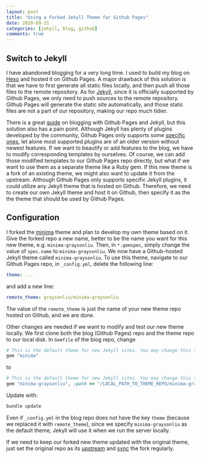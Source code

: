 ```yaml
---
layout: post
title: "Using a Forked Jekyll Theme for Github Pages"
date: 2020-09-21
categories: [jekyll, blog, github]
comments: true
---
```


## Switch to Jekyll

I have abandoned blogging for a very long time. I used to build my blog on [Hexo](https://github.com/hexojs/hexo) and hosted it on Github Pages. A major drawback of this solution is that we have to first generate all static files locally, and then push all those files to the remote repository. As for [Jekyll](https://github.com/jekyll/jekyll), since it is officially supported by Github Pages, we only need to push sources to the remote repository. Github Pages will generate the static site automatically, and those static files are not a part of our repository, making our repo much tidier.

There is a great [guide](https://docs.github.com/en/github/working-with-github-pages/setting-up-a-github-pages-site-with-jekyll) on blogging with Github Pages and Jekyll, but this solution also has a pain point. Although Jekyll has plenty of plugins developed by the community, Github Pages only supports some [specific ones](https://pages.github.com/versions/), let alone most supported plugins are of an older version without newest features. If we want to beautify or add features to the blog, we have to modify corresponding templates by ourselves. Of course, we can add those modified templates to our Github Pages repo directly, but what if we want to use them as a separate theme like a Ruby gem. If this new theme is a fork of an existing theme, we might also want to update it from the upstream. Although Github Pages only supports specific Jekyll plugins, it could utilize any Jekyll theme that is hosted on Github. Therefore, we need to create our own Jekyll theme and host it on Github, then specify it as the the theme that should be used by Github Pages.

## Configuration

I forked the [minima](https://github.com/jekyll/minima) theme and plan to develop my own theme based on it. Give the forked repo a new name, better to be the name you want for this new theme, e.g. `minima-graysonliu`. Then, in `*.gemspec`, simply change the value of `spec.name` to `minima-graysonliu`. We now have a Github-hosted Jekyll theme called `minima-graysonliu`. To use this theme, navigate to our Github Pages repo, in `_config.yml`, delete the following line:
```yaml
theme: ...
```
and add a new line:
```yaml
remote_theme: graysonliu/minima-graysonliu
```
The value of the `remote_theme` is just the name of your new theme repo hosted on Github, and we are done.

Other changes are needed if we want to modify and test our new theme locally. We first clone both the blog (Github Pages) repo and the theme repo to our local disk. In `Gemfile` of the blog repo, change
```ruby
# This is the default theme for new Jekyll sites. You may change this to anything you like.
gem "minima"
```
to
```ruby
# This is the default theme for new Jekyll sites. You may change this to anything you like.
gem "minima-graysonliu", :path => "/LOCAL_PATH_TO_THEME_REPO/minima-graysonliu"
```
Update with:
```bash
bundle update
```
Even if `_config.yml` in the blog repo does not have the key `theme` (because we replaced it with `remote_theme`), since we specify `minima-graysonliu` as the default theme, Jekyll will use it when we run the server locally.

If we need to keep our forked new theme updated with the original theme, just set the original repo as its [upstream](https://docs.github.com/en/github/collaborating-with-issues-and-pull-requests/configuring-a-remote-for-a-fork) and [sync](https://docs.github.com/en/github/collaborating-with-issues-and-pull-requests/syncing-a-fork) the fork regularly.